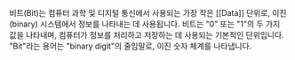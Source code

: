 비트(Bit)는 컴퓨터 과학 및 디지털 통신에서 사용되는 가장 작은 [[Data]] 단위로, 이진(binary) 시스템에서 정보를 나타내는 데 사용됩니다. 비트는 "0" 또는 "1"의 두 가지 값을 나타내며, 컴퓨터가 정보를 처리하고 저장하는 데 사용되는 기본적인 단위입니다. "Bit"라는 용어는 "binary digit"의 줄임말로, 이진 숫자 체계를 나타냅니다.